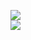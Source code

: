 [![](https://img.shields.io/badge/Made%20With-Github%20Spray-lightgrey.svg?style=for-the-badge&logo=github)](https://github.com/Annihil/github-spray#13274)  
[![](https://i.imgur.com/2DrTn0Z.gif)](https://github.com/Annihil/github-spray)